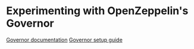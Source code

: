 # Experimenting with OpenZeppelin's Governor

[Governor documentation](https://docs.openzeppelin.com/contracts/4.x/api/governance)
[Governor setup guide](https://docs.openzeppelin.com/contracts/4.x/governance)
